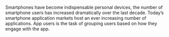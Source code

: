 Smartphones have become indispensable personal devices, the number of smartphone users has increased dramatically over the last decade. Today’s smartphone application markets host an ever increasing number of applications. App users is the task of grouping users based on how they engage with the app.
